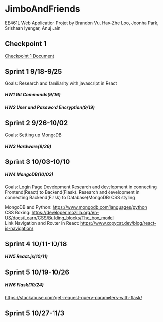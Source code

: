 # JimboAndFriends

EE461L Web Application Projet by Brandon Vu, Hao-Zhe Loo, Joonha Park, Srishaan Iyengar, Anuj Jain

## Checkpoint 1
[Checkpoint 1 Document](https://docs.google.com/document/d/13tEbrVV1XnsT6WM8rLi5gIoCUGzmAdGeV9bU5C600cM/edit?usp=sharing)




## Sprint 1 9/18-9/25
Goals:
Research and familiarity with javascript in React

##### HW1 Git Commands(9/06)

##### HW2 User and Password Encryption(9/19)


## Sprint 2 9/26-10/02
Goals:
Setting up MongoDB

##### HW3 Hardware(9/26)

## Sprint 3 10/03-10/10
##### HW4 MongoDB(10/03)

Goals:
Login Page Development
Research and development in connecting Frontend(React) to Backend(Flask).
Research and development in connecting Backend(Flask) to Database(MongoDB)
CSS styling

MongoDB and Python: https://www.mongodb.com/languages/python <br />
CSS Boxing: https://developer.mozilla.org/en-US/docs/Learn/CSS/Building_blocks/The_box_model <br />
Link Navigation and Router in React: https://www.copycat.dev/blog/react-js-navigation/ <br />

## Sprint 4 10/11-10/18
##### HW5 React.js(10/11)

## Sprint 5 10/19-10/26
##### HW6 Flask(10/24)
https://stackabuse.com/get-request-query-parameters-with-flask/

## Sprint 5 10/27-11/3


